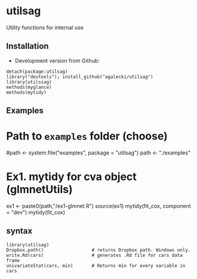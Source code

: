# utilsag

Utility functions for internal use

## Installation

* Development version from Github:
```
detach(package:utilsag)
library("devtools"); install_github("agalecki/utilsag")
library(utilssag)
methods(myglance)
methods(mytidy)

```

## Examples

# Path to `examples` folder (choose)
#path <- system.file("examples", package = "utilsag")
path <- "./examples"

# Ex1. mytidy for cva object (glmnetUtils)
ex1 <- paste0(path,"/ex1-glmnet.R")
source(ex1)
mytidy(fit_cox, component = "dev")
mytidy(fit_cox)

## syntax

```
library(utilsag)
Dropbox.path()                  # returns Dropbox path. Windows only.
write.Rd(cars)                  # generates .Rd file for cars data frame
univariateStat(cars, min)       # Returns min for every variable in cars
```
